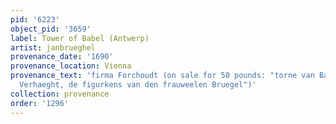 ```yaml
---
pid: '6223'
object_pid: '3659'
label: Tower of Babel (Antwerp)
artist: janbrueghel
provenance_date: '1690'
provenance_location: Vienna
provenance_text: 'firma Forchoudt (on sale for 50 pounds: "torne van Balen van Tobias
  Verhaeght, de figurkens van den frauweelen Bruegel")'
collection: provenance
order: '1296'
---
```

